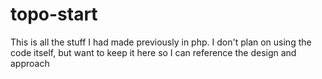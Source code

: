 # topo-start
This is all the stuff I had made previously in php. I don't plan on using the code itself, but want to keep it here so I can reference the design and approach
